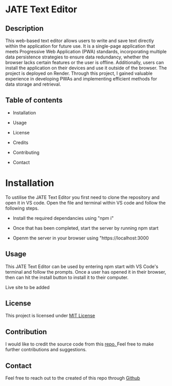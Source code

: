 # JATE Text Editor

## Description
This web-based text editor allows users to write and save text directly within the application for future use. It is a single-page application that meets Progressive Web Application (PWA) standards, incorporating multiple data persistence strategies to ensure data redundancy, whether the browser lacks certain features or the user is offline. Additionally, users can install the application on their devices and use it outside of the browser. The project is deployed on Render. Through this project, I gained valuable experience in developing PWAs and implementing efficient methods for data storage and retrieval.

## Table of contents
<ul><li>Installation</li></ul>
<ul><li>Usage</li></ul>
<ul><li>License</li></ul>
<ul><li>Credits</l></ul>
<ul><li>Contributing</li></ul>
<ul><li>Contact</li></ul>

# Installation
To ustilise the JATE Text Editor you first need to clone the repository and open it in VS code. Open the file and terminal within VS code and follow the following steps.
<ul><li>Install the required dependancies using "npm i"</li></ul>
<ul><li>Once that has been completed, start the server by running npm start</li></ul>
<ul><li>Openm the server in your browser using "https://localhost:3000</li></ul>

## Usage
This JATE Text Editor can be used by entering npm start with VS Code's terminal and follow the prompts. Once a user has opened it in their browser, then can hit the install button to install it to their computer.

<a>Live site to be added</a>

## License 
This project is licensed under <a href="https://opensource.org/license/MIT">MIT License</a>

## Contribution
I would like to credit the source code from this <a href="https://github.com/coding-boot-camp/cautious-meme">repo. </a>Feel free to make further contributions and suggestions.

## Contact
Feel free to reach out to the created of this repo through <a href="https://github.com/cbfcuh">Github</a>



